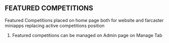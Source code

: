 ## FEATURED COMPETITIONS

Featured Competitions placed on home page both for website and farcaster miniapps replacing active competitions position

1. Featured competitions can be managed on Admin page on Manage Tab